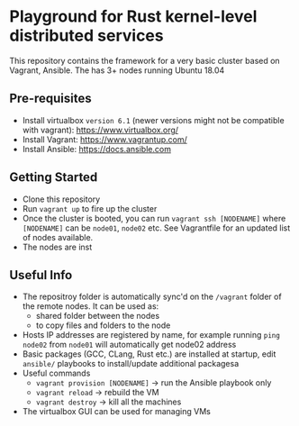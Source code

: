 
# Playground for Rust kernel-level distributed services


This repository contains the framework for a very basic cluster based on Vagrant, Ansible. The has 3+ nodes running Ubuntu 18.04

## Pre-requisites

- Install virtualbox `version 6.1` (newer versions might not be compatible with
vagrant): https://www.virtualbox.org/
- Install Vagrant: https://www.vagrantup.com/
- Install Ansible: https://docs.ansible.com

## Getting Started

- Clone this repository
- Run `vagrant up` to fire up the cluster
- Once the cluster is booted, you can run `vagrant ssh [NODENAME]` where `[NODENAME]` can be `node01`, `node02` etc. See Vagrantfile for an updated list of nodes available.
- The nodes are inst

## Useful Info

- The repositroy folder is automatically sync'd on the `/vagrant` folder of the remote nodes. It can be used as:
    - shared folder between the nodes
    - to copy files and folders to the node
- Hosts IP addresses are registered by name, for example running `ping node02` from
`node01` will automatically get node02 address
- Basic packages (GCC, CLang, Rust etc.) are installed at startup, edit `ansible/` playbooks to install/update additional packagesa
- Useful commands
    - `vagrant provision [NODENAME]` -> run the Ansible playbook only
    - `vagrant reload` -> rebuild the VM
    - `vagrant destroy` -> kill all the machines 
- The virtualbox GUI can be used for managing VMs

